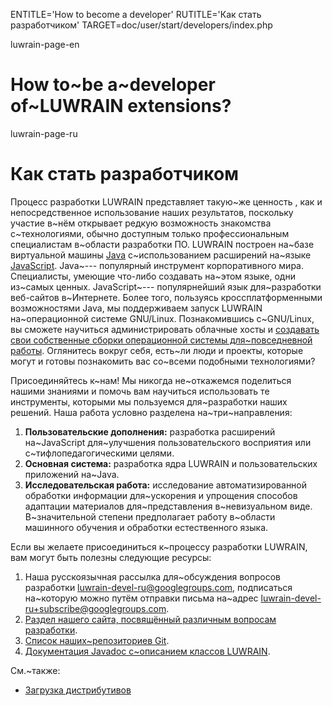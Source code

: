 
ENTITLE='How to become a developer'
RUTITLE='Как стать разработчиком'
TARGET=doc/user/start/developers/index.php

luwrain-page-en

# How to~be a~developer of~LUWRAIN extensions? 

luwrain-page-ru

# Как стать разработчиком

Процесс разработки LUWRAIN представляет такую~же ценность ,
как и непосредственное использование наших результатов,
поскольку участие в~нём открывает редкую возможность знакомства с~технологиями,
обычно доступным только профессиональным специалистам в~области разработки ПО.
LUWRAIN построен на~базе виртуальной машины [Java](https://ru.wikipedia.org/wiki/Java) с~использованием расширений на~языке [JavaScript](https://ru.wikipedia.org/wiki/JavaScript).
Java~--- популярный инструмент корпоративного мира.
Специалисты, умеющие что-либо создавать на~этом языке, одни из~самых ценных.
JavaScript~--- популярнейший язык для~разработки веб-сайтов в~Интернете.
Более того, пользуясь  кроссплатформенными возможностями Java,
мы поддерживаем запуск LUWRAIN на~операционной системе GNU/Linux.
Познакомившись с~GNU/Linux, вы сможете научиться администрировать облачные хосты
и [создавать свои собственные сборки операционной системы для~повседневной работы](local:/doc/devel/iso/).
Оглянитесь вокруг себя,
есть~ли люди и проекты,
которые могут и готовы познакомить вас со~всеми подобными технологиями?

Присоединяйтесь к~нам!
Мы никогда не~откажемся поделиться нашими знаниями и помочь вам научиться использовать те инструменты,
которыми мы пользуемся для~разработки наших решений.
Наша работа условно разделена на~три~направления:

1. __Пользовательские дополнения:__
разработка расширений на~JavaScript для~улучшения пользовательского восприятия или с~тифлопедагогическими целями.
1. __Основная система:__
разработка ядра LUWRAIN и пользовательских приложений на~Java.
1. __Исследовательская работа:__
исследование автоматизированной обработки информации для~ускорения и упрощения способов  адаптации материалов для~представления в~невизуальном виде.
В~значительной степени предполагает работу в~области машинного обучения и обработки естественного языка.

Если вы желаете присоединиться к~процессу разработки LUWRAIN,
вам могут быть полезны следующие ресурсы:

1. Наша русскоязычная рассылка для~обсуждения вопросов разработки luwrain-devel-ru@googlegroups.com,
подписаться на~которую можно путём отправки письма на~адрес [luwrain-devel-ru+subscribe@googlegroups.com](mailto:luwrain-devel-ru+subscribe@googlegroups.com).
1. [Раздел нашего сайта, посвящённый различным вопросам разработки](local:/doc/devel/).
1. [Список наших~репозиториев Git](local:/download/git/).
1. [Документация Javadoc с~описанием классов LUWRAIN](http://luwrain.org/apidocs/).



См.~также:

* [Загрузка дистрибутивов](local:/download/)

